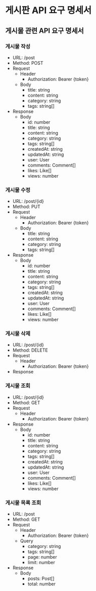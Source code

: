 # 게시판 API 요구 명세서

## 게시물 관련 API 요구 명세서

### 게시물 작성

- URL: /post
- Method: POST
- Request
  - Header
    - Authorization: Bearer {token}
  - Body
    - title: string
    - content: string
    - category: string
    - tags: string[]
- Response
  - Body
    - id: number
    - title: string
    - content: string
    - category: string
    - tags: string[]
    - createdAt: string
    - updatedAt: string
    - user: User
    - comments: Comment[]
    - likes: Like[]
    - views: number

### 게시물 수정

- URL: /post/{id}
- Method: PUT
- Request
  - Header
    - Authorization: Bearer {token}
  - Body
    - title: string
    - content: string
    - category: string
    - tags: string[]
- Response
  - Body
    - id: number
    - title: string
    - content: string
    - category: string
    - tags: string[]
    - createdAt: string
    - updatedAt: string
    - user: User
    - comments: Comment[]
    - likes: Like[]
    - views: number

### 게시물 삭제

- URL: /post/{id}
- Method: DELETE
- Request
  - Header
    - Authorization: Bearer {token}
- Response

### 게시물 조회

- URL: /post/{id}
- Method: GET
- Request
  - Header
    - Authorization: Bearer {token}
- Response
  - Body
    - id: number
    - title: string
    - content: string
    - category: string
    - tags: string[]
    - createdAt: string
    - updatedAt: string
    - user: User
    - comments: Comment[]
    - likes: Like[]
    - views: number

### 게시물 목록 조회

- URL: /post
- Method: GET
- Request
  - Header
    - Authorization: Bearer {token}
  - Query
    - category: string
    - tags: string[]
    - page: number
    - limit: number
- Response
  - Body
    - posts: Post[]
    - total: number
